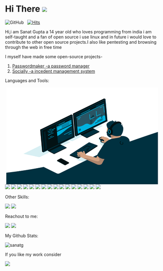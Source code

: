 

# Hi There <img src="https://media.giphy.com/media/hvRJCLFzcasrR4ia7z/giphy.gif" width="30px">
![GitHub](https://img.shields.io/github/followers/sanatg?label=Follow%20Me%21&style=social) &nbsp;
[![Hits](https://hits.seeyoufarm.com/api/count/incr/badge.svg?url=https%3A%2F%2Fgithub.com%2Fsanatg&count_bg=%2379C83D&title_bg=%23555555&icon=&icon_color=%23E7E7E7&title=Profile+views&edge_flat=false)](https://github.com/sanatg/sanatg)

Hi,i am Sanat Gupta a 14 year old who loves programming from india i am self-taught and a fan of open source
i use linux and in future i would love to contribute to other open source projects.I also like pentesting and browsing through the web in free time

I myself have made some open-source projects-
1. [Passwordmaker -a password manager](https://github.com/sanatg/passwordmaker.in-2)
1. [Socially -a incedent management system](https://github.com/sanatg/socially)


Languages and Tools:

<img align="right" alt="GIF" src="https://raw.githubusercontent.com/sanatg/sanatg/master/code.gif" width="500" height="320" />


<img src="https://img.shields.io/badge/CSS-blue?style=for-the-badge&logo=css3&logoColor=F7DF1E"> <img src="https://img.shields.io/badge/HTML5-E34F26?style=for-the-badge&logo=html5&logoColor=white"> <img src="https://img.shields.io/badge/JavaScript-323330?style=for-the-badge&logo=javascript&logoColor=F7DF1E"> <img src="https://img.shields.io/badge/react.js-cyan?style=for-the-badge&logo=react&logoColor=blue"> 
<img src="https://img.shields.io/badge/NODE.JS-green?style=for-the-badge&logo=node.js&logoColor=darkgreen"> <img src="https://img.shields.io/badge/php-6b9ff2?style=for-the-badge&logo=php&logoColor=black"> <img src="https://img.shields.io/badge/Firebase-yellow?style=for-the-badge&logo=FIREBASE&logoColor=orange"> 
<img src="https://img.shields.io/badge/Python-3776AB?style=for-the-badge&logo=python&logoColor=yellow"> <img src="https://img.shields.io/badge/C%20language-0175C2?style=for-the-badge&logo=c&logoColor=white"> <img src="https://img.shields.io/badge/electron.js-656669?style=for-the-badge&logo=electron&logoColor=cyan">
<img src="https://img.shields.io/badge/react native-323330?style=for-the-badge&logo=react&logoColor=blue"> <img src="https://img.shields.io/badge/Babel-black?style=for-the-badge&logo=babel&logoColor=yellow">
<img src="https://img.shields.io/badge/Bash%20Scripting-000000?style=for-the-badge&logo=markdown&logoColor=white"> <img src="https://img.shields.io/badge/Markdown-000000?style=for-the-badge&logo=markdown&logoColor=white"> 
<img src="https://img.shields.io/badge/Bitbucket-blue?style=for-the-badge&logo=bitbucket&logoColor=white"> 
<img src="https://img.shields.io/badge/git-ffffff?style=for-the-badge&logo=git&logoColor=orange"> 



Other Skills:

<img src="https://img.shields.io/badge/Hacking-ffffff?style=for-the-badge&logo=hacking&logoColor=white"> <img src="https://img.shields.io/badge/Youtuber-red?style=for-the-badge&logo=youtube&logoColor=white">

Reachout to me:

<a href = "mailto:sanatasgsih@gmail.com"><img src="https://img.shields.io/badge/Gmail-D14836?style=for-the-badge&logo=gmail&logoColor=white"></a>  <a href ="mailto:sanatasgsih@protonmail.com"><img src ="https://img.shields.io/badge/ProtonMail-8B89CC?style=for-the-badge&logo=protonmail&logoColor=white"></a>

My Github Stats:

<p align="left"> <img src="https://github-readme-stats.vercel.app/api?username=sanatg&show_icons=true&theme=gotham" alt="sanatg" />

If you like my work consider 

<a href="https://www.buymeacoffee.com/sanatg"><img src="https://img.buymeacoffee.com/button-api/?text=Supporting me&emoji=&slug=sanatg&button_colour=FFDD00&font_colour=000000&font_family=Poppins&outline_colour=000000&coffee_colour=ffffff"></a>
